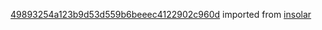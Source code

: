 [49893254a123b9d53d559b6beeec4122902c960d](https://github.com/insolar/insolar/commit/49893254a123b9d53d559b6beeec4122902c960d) imported from [insolar](https://github.com/insolar/insolar)
